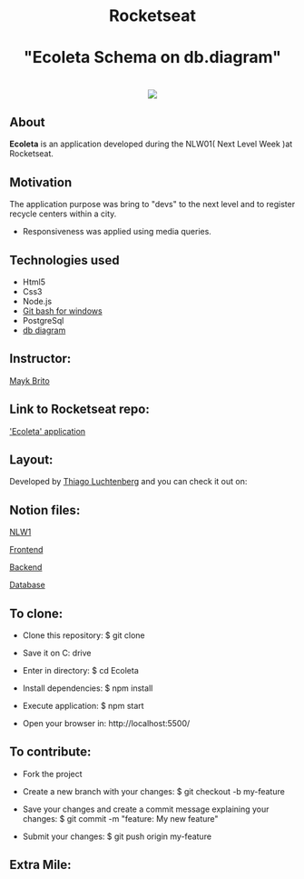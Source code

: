 
<h1 align="center">Rocketseat</h1>

<h1 align="center"><b>"Ecoleta Schema on db.diagram"</b></h1>


<h1 align="center">
    <img src="https://ik.imagekit.io/cnbmdh4b9w/ecoleta_dbdiagram_yDaHFtYor.png">
</h1>


## About
**Ecoleta** is an application developed during the NLW01( Next Level Week )at Rocketseat. 

## Motivation
The application purpose was bring to "devs" to the next level and to register recycle centers within a city. 

- Responsiveness was applied using media queries. 



## Technologies used
- Html5 
- Css3 
- Node.js
- [Git bash for windows](https://gitforwindows.org/)
- PostgreSql
- [db diagram](https://dbdiagram.io/d)

 
## Instructor: 
[Mayk Brito](https://github.com/maykbrito)

## Link to Rocketseat repo:
['Ecoleta' application](https://www.notion.so/Front-end-7c8a1a9a6df547058f1473f899a3b9c4)

## Layout: 
Developed by [Thiago Luchtenberg](https://www.instagram.com/tiagoluchtenberg/) and you can check it out on:


## Notion files:

[NLW1]()

[Frontend]()

[Backend]()

[Database]()
## To clone: 



- Clone this repository:
$ git clone 

- Save it on C: drive
- Enter in directory: $ cd Ecoleta

- Install dependencies: $ npm install

- Execute application: $ npm start

- Open your browser in: http://localhost:5500/


## To contribute:
- Fork the project 

- Create a new branch with your changes: $ git checkout -b my-feature

- Save your changes and create a commit message explaining your changes: $ git commit -m "feature: My new feature"

- Submit your changes: $ git push origin my-feature

## Extra Mile:





